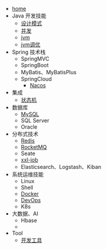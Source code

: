 <!-- 侧栏 --> 

- [home](docs/Java/README.md)
- Java 开发技能
  - [设计模式](docs/Java/design-mode.md)
  - [并发](docs/Java/java-concurrent.md)
  - [jvm](docs/Java/jvm.md)
  - [jvm调优](docs/Java/jvm-optimize.md)
- Spring 技术栈
  - SpringMVC
  - SpringBoot
  - MyBatis、MyBatisPlus
  - SpringCloud
    - [Nacos](docs/Java/nacos.md)
- 集成
  - [状态机](docs/Java/statemachine.md)
- 数据库
  - [MySQL](docs/Java/mysql.md)
  - SQL Server
  - Oracle
- 分布式技术
  - [Redis](docs/Java/redis.md)
  - [RocketMQ](docs/Java/rocketmq.md)
  - Seate
  - [xxl-job](docs/Java/xxl-job.md)
  - Elasticsearch、Logstash、Kiban
- 系统运维技能
  - Linux
  - Shell
  - [Docker](docs/Java/docker.md)
  - [DevOps](docs/Java/cicd.md)
  - K8s
- 大数据、AI
  - Hbase
  - 
- Tool
  - [开发工具](docs/Java/dev-tool.md)

